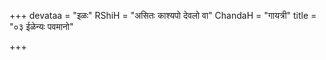 +++
devataa = "इळः"
RShiH = "असितः काश्यपो देवलो वा"
ChandaH = "गायत्री"
title = "०३ ईळेन्यः पवमानो"

+++
